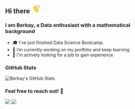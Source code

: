 ## Hi there <img src="./assets/waving.gif" width='30'>

### I am Berkay, a Data enthusiast with a mathematical background

- :mortar_board: I've just finished Data Science Bootcamp.
- 🌱 I’m currently working on my portfolio and keep learning
- :mag_right: I'm actively looking for a job to gain experience

### GitHub Stats
![Berkay's GitHub Stats](https://github-readme-stats.vercel.app/api?username=Berkay-Bozkurt&count_private=true&show_icons=true&theme=nightowl&hide_title=true&langs_count=2)


### Feel free to reach out! 🤝
[![](https://img.shields.io/badge/linkedin-%230077B5.svg?style=for-the-badge&logo=linkedin&logoColor=white)](https://www.linkedin.com/in/berkay-bozkurt-32a12521b/)
[![](https://img.shields.io/badge/Gmail-D14836?style=for-the-badge&logo=gmail&logoColor=white)](mailto:berkay.bb.bozkurt@gmail.com)
